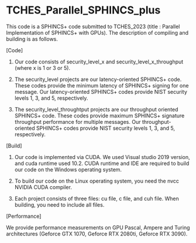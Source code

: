# TCHES_Parallel_SPHINCS_plus

This code is a SPHINCS+ code submitted to TCHES_2023 (title : Parallel Implementation of SPHINCS+ with GPUs). The description of compiling and building is as follows.

[Code]
1. Our code consists of security_level_x and security_level_x_throughput (where x is 1 or 3 or 5). 

2. The security_level projects are our latency-oriented SPHINCS+ code. These codes provide the minimum latency of SPHINCS+ signing for one message. Our latency-oriented SPHINCS+ codes provide NIST security levels 1, 3, and 5, respectively.

3. The security_level_throughtput projects are our throughput oriented SPHINCS+ code. These codes provide maximum SPHINCS+ signature throughput performance for multiple messages. Our throughput-oriented SPHINCS+ codes provide NIST security levels 1, 3, and 5, respectively.



[Build]
1. Our code is implemented via CUDA. We used Visual studio 2019 version, and cuda runtime used 10.2. CUDA runtime and IDE are required to build our code on the Windows operating system.

2. To build our code on the Linux operating system, you need the nvcc NVIDIA CUDA compiler.

3. Each project consists of three files: cu file, c file, and cuh file. When building, you need to include all files.

[Performance]

We provide performance measurements on GPU Pascal, Ampere and Turing architectures (Geforce GTX 1070, Geforce RTX 2080ti, Geforce RTX 3090).
